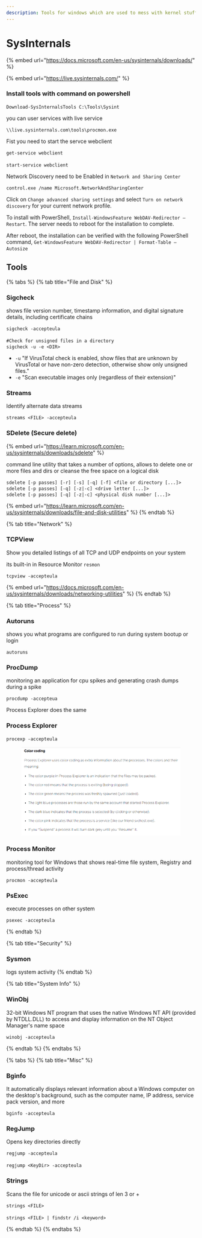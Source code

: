 ```yaml
---
description: Tools for windows which are used to mess with kernel stuff
---
```


# SysInternals

{% embed url="https://docs.microsoft.com/en-us/sysinternals/downloads/" %}

{% embed url="https://live.sysinternals.com/" %}

### Install tools with command on powershell

```
Download-SysInternalsTools C:\Tools\Sysint
```

you can user services with live service

```
\\live.sysinternals.com\tools\procmon.exe
```

Fist you need to start the servce webclient

```
get-service webclient

start-service webclient
```

Network Discovery need to be Enabled in `Network and Sharing Center`

```
control.exe /name Microsoft.NetworkAndSharingCenter
```

Click on `Change advanced sharing settings` and select `Turn on network discovery` for your current network profile.

To install with PowerShell, `Install-WindowsFeature WebDAV-Redirector –Restart`. The server needs to reboot for the installation to complete.

After reboot, the installation can be verified with the following PowerShell command, `Get-WindowsFeature WebDAV-Redirector | Format-Table –Autosize`

## Tools

{% tabs %}
{% tab title="File and Disk" %}
### Sigcheck

shows file version number, timestamp information, and digital signature details, including certificate chains

```
sigcheck -accepteula

#Check for unsigned files in a directory
sigcheck -u -e <DIR>
```

* `-u` "If VirusTotal check is enabled, show files that are unknown by VirusTotal or have non-zero detection, otherwise show only unsigned files."
* `-e` "Scan executable images only (regardless of their extension)"

### Streams

Identify alternate data streams

```
streams <FILE> -accepteula
```

### SDelete (Secure delete)

{% embed url="https://learn.microsoft.com/en-us/sysinternals/downloads/sdelete" %}

command line utility that takes a number of options, allows to delete one or more files and dirs or cleanse the free space on a logical disk

```
sdelete [-p passes] [-r] [-s] [-q] [-f] <file or directory [...]>
sdelete [-p passes] [-q] [-z|-c] <drive letter [...]>
sdelete [-p passes] [-q] [-z|-c] <physical disk number [...]>
```

{% embed url="https://learn.microsoft.com/en-us/sysinternals/downloads/file-and-disk-utilities" %}
{% endtab %}

{% tab title="Network" %}
### TCPView

Show you detailed listings of all TCP and UDP endpoints on your system

its built-in in Resource Monitor `resmon`

```
tcpview -accepteula
```

{% embed url="https://docs.microsoft.com/en-us/sysinternals/downloads/networking-utilities" %}
{% endtab %}

{% tab title="Process" %}
### Autoruns

shows you what programs are configured to run during system bootup or login

```
autoruns
```

### ProcDump

monitoring an application for cpu spikes and generating crash dumps during a spike

```
procdump -accepteua
```

Process Explorer does the same

### Process Explorer

```
procexp -accepteula
```

<figure><img src="../.gitbook/assets/image (4) (1).png" alt=""><figcaption></figcaption></figure>

### Process Monitor

monitoring tool for Windows that shows real-time file system, Registry and process/thread activity

```
procmon -accepteula
```

### PsExec

execute processes on other system

```
psexec -accepteula
```


{% endtab %}

{% tab title="Security" %}
### Sysmon

logs system activity
{% endtab %}

{% tab title="System Info" %}
### WinObj

32-bit Windows NT program that uses the native Windows NT API (provided by NTDLL.DLL) to access and display information on the NT Object Manager's name space

```
winobj -accepteula
```
{% endtab %}
{% endtabs %}

{% tabs %}
{% tab title="Misc" %}
### Bginfo

It automatically displays relevant information about a Windows computer on the desktop's background, such as the computer name, IP address, service pack version, and more

```
bginfo -accepteula
```

### RegJump

Opens key directories directly

```
regjump -accepteula

regjump <KeyDir> -accepteula
```

### Strings

Scans the file for unicode or ascii strings of len 3 or +

```
strings <FILE>

strings <FILE> | findstr /i <keyword>
```
{% endtab %}
{% endtabs %}
